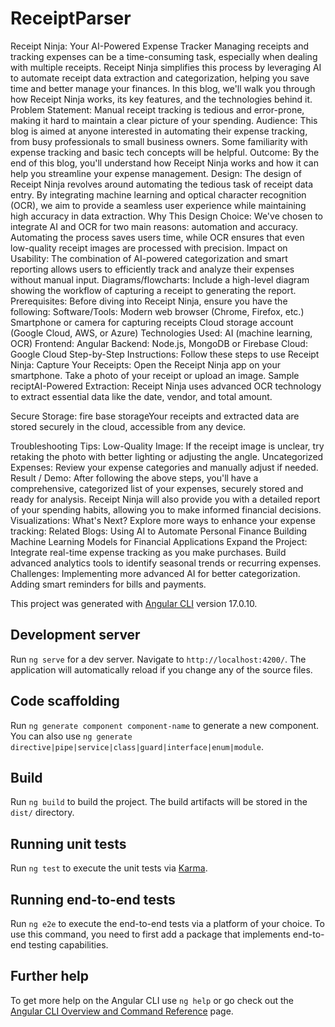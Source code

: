 # ReceiptParser
Receipt Ninja: Your AI-Powered Expense Tracker
Managing receipts and tracking expenses can be a time-consuming task, especially when dealing with multiple receipts. Receipt Ninja simplifies this process by leveraging AI to automate receipt data extraction and categorization, helping you save time and better manage your finances. In this blog, we'll walk you through how Receipt Ninja works, its key features, and the technologies behind it.
Problem Statement: Manual receipt tracking is tedious and error-prone, making it hard to maintain a clear picture of your spending.
Audience: This blog is aimed at anyone interested in automating their expense tracking, from busy professionals to small business owners. Some familiarity with expense tracking and basic tech concepts will be helpful.
Outcome: By the end of this blog, you'll understand how Receipt Ninja works and how it can help you streamline your expense management.
Design: The design of Receipt Ninja revolves around automating the tedious task of receipt data entry. By integrating machine learning and optical character recognition (OCR), we aim to provide a seamless user experience while maintaining high accuracy in data extraction.
Why This Design Choice: We've chosen to integrate AI and OCR for two main reasons: automation and accuracy. Automating the process saves users time, while OCR ensures that even low-quality receipt images are processed with precision.
Impact on Usability: The combination of AI-powered categorization and smart reporting allows users to efficiently track and analyze their expenses without manual input.
Diagrams/flowcharts: Include a high-level diagram showing the workflow of capturing a receipt to generating the report.
Prerequisites: Before diving into Receipt Ninja, ensure you have the following:
Software/Tools:
Modern web browser (Chrome, Firefox, etc.)
Smartphone or camera for capturing receipts
Cloud storage account (Google Cloud, AWS, or Azure)
Technologies Used:
AI (machine learning, OCR)
Frontend: Angular
Backend: Node.js, MongoDB or Firebase
Cloud: Google Cloud
Step-by-Step Instructions: Follow these steps to use Receipt Ninja:
Capture Your Receipts:
Open the Receipt Ninja app on your smartphone.
Take a photo of your receipt or upload an image.
Sample reciptAI-Powered Extraction:
Receipt Ninja uses advanced OCR technology to extract essential data like the date, vendor, and total amount.

Secure Storage:
fire base storageYour receipts and extracted data are stored securely in the cloud, accessible from any device.

Troubleshooting Tips:
Low-Quality Image: If the receipt image is unclear, try retaking the photo with better lighting or adjusting the angle.
Uncategorized Expenses: Review your expense categories and manually adjust if needed.
Result / Demo: After following the above steps, you'll have a comprehensive, categorized list of your expenses, securely stored and ready for analysis. Receipt Ninja will also provide you with a detailed report of your spending habits, allowing you to make informed financial decisions.
Visualizations:
What's Next? Explore more ways to enhance your expense tracking:
Related Blogs:
Using AI to Automate Personal Finance
Building Machine Learning Models for Financial Applications
Expand the Project:
Integrate real-time expense tracking as you make purchases.
Build advanced analytics tools to identify seasonal trends or recurring expenses.
Challenges:
Implementing more advanced AI for better categorization.
Adding smart reminders for bills and payments.

This project was generated with [Angular CLI](https://github.com/angular/angular-cli) version 17.0.10.

## Development server

Run `ng serve` for a dev server. Navigate to `http://localhost:4200/`. The application will automatically reload if you change any of the source files.

## Code scaffolding

Run `ng generate component component-name` to generate a new component. You can also use `ng generate directive|pipe|service|class|guard|interface|enum|module`.

## Build

Run `ng build` to build the project. The build artifacts will be stored in the `dist/` directory.

## Running unit tests

Run `ng test` to execute the unit tests via [Karma](https://karma-runner.github.io).

## Running end-to-end tests

Run `ng e2e` to execute the end-to-end tests via a platform of your choice. To use this command, you need to first add a package that implements end-to-end testing capabilities.

## Further help

To get more help on the Angular CLI use `ng help` or go check out the [Angular CLI Overview and Command Reference](https://angular.io/cli) page.
